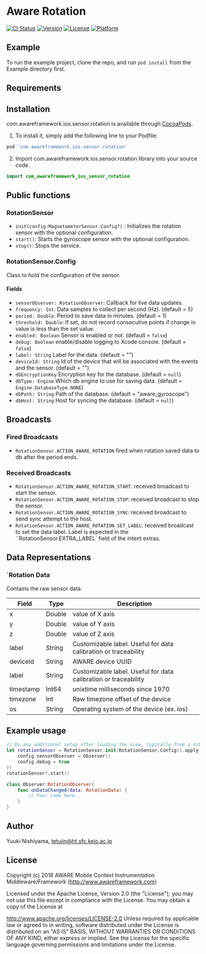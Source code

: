 # Aware Rotation

[![CI Status](https://img.shields.io/travis/tetujin/com.awareframework.ios.sensor.rotation.svg?style=flat)](https://travis-ci.org/tetujin/com.awareframework.ios.sensor.rotation)
[![Version](https://img.shields.io/cocoapods/v/com.awareframework.ios.sensor.rotation.svg?style=flat)](https://cocoapods.org/pods/com.awareframework.ios.sensor.rotation)
[![License](https://img.shields.io/cocoapods/l/com.awareframework.ios.sensor.rotation.svg?style=flat)](https://cocoapods.org/pods/com.awareframework.ios.sensor.rotation)
[![Platform](https://img.shields.io/cocoapods/p/com.awareframework.ios.sensor.rotation.svg?style=flat)](https://cocoapods.org/pods/com.awareframework.ios.sensor.rotation)

## Example

To run the example project, clone the repo, and run `pod install` from the Example directory first.

## Requirements

## Installation

com.awareframework.ios.sensor.rotation is available through [CocoaPods](https://cocoapods.org). 

1. To install it, simply add the following line to your Podfile:

```ruby
pod 'com.awareframework.ios.sensor.rotation'
```

2. Import com.awareframework.ios.sensor.rotation library into your source code.
```swift
import com_awareframework_ios_sensor_rotation
```

## Public functions
### RotationSensor

+ `init(config:MagnetometerSensor.Config?)` : Initializes the rotation sensor with the optional configuration.
+ `start()`: Starts the gyroscope sensor with the optional configuration.
+ `stop()`: Stops the service.

### RotationSensor.Config

Class to hold the configuration of the sensor.

#### Fields
+ `sensorObserver: RotationObserver`: Callback for live data updates.
+ `frequency: Int`: Data samples to collect per second (Hz). (default = 5)
+ `period: Double`: Period to save data in minutes. (default = 1)
+ `threshold: Double`: If set, do not record consecutive points if change in value is less than the set value.
+ `enabled: Boolean` Sensor is enabled or not. (default = `false`)
+ `debug: Boolean` enable/disable logging to Xcode console. (default = `false`)
+ `label: String` Label for the data. (default = "")
+ `deviceId: String` Id of the device that will be associated with the events and the sensor. (default = "")
+ `dbEncryptionKey` Encryption key for the database. (default = `null`)
+ `dbType: Engine` Which db engine to use for saving data. (default = `Engine.DatabaseType.NONE`)
+ `dbPath: String` Path of the database. (default = "aware_gyroscope")
+ `dbHost: String` Host for syncing the database. (default = `null`)

## Broadcasts

### Fired Broadcasts

+ `RotationSensor.ACTION_AWARE_ROTATION` fired when rotation saved data to db after the period ends.

### Received Broadcasts

+ `RotationSensor.ACTION_AWARE_ROTATION_START`: received broadcast to start the sensor.
+ `RotationSensor.ACTION_AWARE_ROTATION_STOP`: received broadcast to stop the sensor.
+ `RotationSensor.ACTION_AWARE_ROTATION_SYNC`: received broadcast to send sync attempt to the host.
+ `RotationSensor.ACTION_AWARE_ROTATION_SET_LABEL`: received broadcast to set the data label. Label is expected in the ``RotationSensor.EXTRA_LABEL` field of the intent extras.

## Data Representations

### `Rotation Data

Contains the raw sensor data.

| Field     | Type   | Description                                                     |
| --------- | ------ | --------------------------------------------------------------- |
| x         | Double  | value of X axis                                                 |
| y         | Double  | value of Y axis                                                 |
| z         | Double  | value of Z axis                                                 |
| label     | String | Customizable label. Useful for data calibration or traceability |
| deviceId  | String | AWARE device UUID                                               |
| label     | String | Customizable label. Useful for data calibration or traceability |
| timestamp | Int64   | unixtime milliseconds since 1970                                |
| timezone  | Int    | Raw timezone offset of the device                          |
| os        | String | Operating system of the device (ex. ios)                    |



## Example usage
```swift
// Do any additional setup after loading the view, typically from a nib.
let rotationSensor = RotationSensor.init(RotationSensor.Config().apply{ config in
    config.sensorObserver = Observer()
    config.debug = true
})
rotationSensor?.start()
```

```swift
class Observer:RotationObserver{
    func onDataChanged(data: RotationData) {
        // Your code here..
    }
}
```


## Author

Yuuki Nishiyama, tetujin@ht.sfc.keio.ac.jp

## License

Copyright (c) 2018 AWARE Mobile Context Instrumentation Middleware/Framework (http://www.awareframework.com)

Licensed under the Apache License, Version 2.0 (the "License"); you may not use this file except in compliance with the License. You may obtain a copy of the License at

http://www.apache.org/licenses/LICENSE-2.0 Unless required by applicable law or agreed to in writing, software distributed under the License is distributed on an "AS IS" BASIS, WITHOUT WARRANTIES OR CONDITIONS OF ANY KIND, either express or implied. See the License for the specific language governing permissions and limitations under the License.
